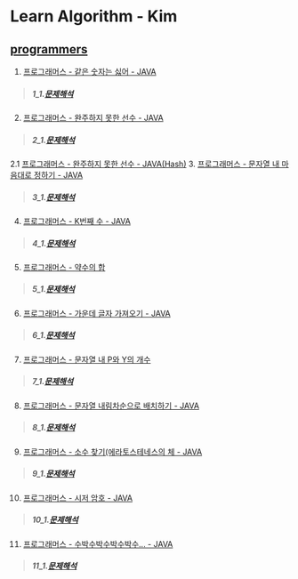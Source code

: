 # Learn Algorithm - Kim

## [programmers](https://programmers.co.kr/)

1. [프로그래머스 - 같은 숫자는 싫어 - JAVA](https://github.com/HyunInKim/algorithm/blob/master/src/No_Samenumber/Solution.java)
>##### 1_1.[문제해석](http://bigzoo.tistory.com/18?category=731175)
2. [프로그래머스 - 완주하지 못한 선수 - JAVA](https://github.com/HyunInKim/algorithm/blob/master/src/Participant/Solution.java)
>##### 2_1.[문제해석](http://bigzoo.tistory.com/19)
2.1 [프로그래머스 - 완주하지 못한 선수 - JAVA(Hash)](https://github.com/HyunInKim/algorithm/blob/master/src/ParticipantUseHashMap/ParticipantuseHashMap.java)
3. [프로그래머스 - 문자열 내 마음대로 정하기 - JAVA](https://github.com/HyunInKim/algorithm/blob/master/src/String_sort/Solution.java)
>##### 3_1.[문제해석](http://bigzoo.tistory.com/18)
4. [프로그래머스 - K번째 수 - JAVA](https://github.com/HyunInKim/algorithm/tree/master/src/Kth_number/Solution.java)
>##### 4_1.[문제해석](http://bigzoo.tistory.com/17)
5. [프로그래머스 - 약수의 합](https://github.com/HyunInKim/algorithm/blob/master/src/SumOfDivisor/Solution.java)
>##### 5_1.[문제해석](https://github.com/HyunInKim/algorithm/blob/master/src/SumOfDivisor/Solution.java)
6. [프로그래머스 - 가운데 글자 가져오기 - JAVA](https://github.com/HyunInKim/algorithm/blob/master/src/Get_Center_String/center_number.java)
>##### 6_1.[문제해석](http://bigzoo.tistory.com/21)
7. [프로그래머스 - 문자열 내 P와 Y의 개수](https://github.com/HyunInKim/algorithm/blob/master/src/count_of_P_between_Y/countpy.java)
>##### 7_1.[문제해석](http://bigzoo.tistory.com/22)
8. [프로그래머스 - 문자열 내림차순으로 배치하기 - JAVA](https://github.com/HyunInKim/algorithm/blob/master/src/Descending_order/Descending.java)
>##### 8_1.[문제해석](http://bigzoo.tistory.com/23)
9. [프로그래머스 - 소수 찾기(에라토스테네스의 체 - JAVA](https://github.com/HyunInKim/algorithm/blob/master/src/Prime_number/Prime.java)
>##### 9_1.[문제해석](http://bigzoo.tistory.com/24)
10. [프로그래머스 - 시저 암호 - JAVA](https://github.com/HyunInKim/algorithm/blob/master/src/Password/pass2.java)
>##### 10_1.[문제해석](http://bigzoo.tistory.com/25)
11. [프로그래머스 - 수박수박수박수박수... - JAVA](https://github.com/HyunInKim/algorithm/blob/master/src/WaterMelon/Water.java)
>##### 11_1.[문제해석](http://bigzoo.tistory.com/26)

